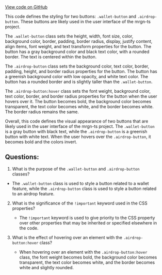 [View code on GitHub](https://github.com/mrgnlabs/mrgn-ts/apps/marginfi-landing-page/src/components/Footer/Footer.module.css)

This code defines the styling for two buttons: `.wallet-button` and `.airdrop-button`. These buttons are likely used in the user interface of the mrgn-ts project. 

The `.wallet-button` class sets the height, width, font size, color, background color, border, padding, border radius, display, justify content, align items, font weight, and text transform properties for the button. The button has a gray background color and black text color, with a rounded border. The text is centered within the button. 

The `.airdrop-button` class sets the background color, text color, border, padding, height, and border radius properties for the button. The button has a greenish background color with low opacity, and white text color. The button has a rounded border and is slightly taller than the `.wallet-button`. 

The `.airdrop-button:hover` class sets the font weight, background color, text color, border, and border radius properties for the button when the user hovers over it. The button becomes bold, the background color becomes transparent, the text color becomes white, and the border becomes white. The border radius remains the same. 

Overall, this code defines the visual appearance of two buttons that are likely used in the user interface of the mrgn-ts project. The `.wallet-button` is a gray button with black text, while the `.airdrop-button` is a greenish button with white text. When the user hovers over the `.airdrop-button`, it becomes bold and the colors invert.
## Questions: 
 1. What is the purpose of the `.wallet-button` and `.airdrop-button` classes?
   - The `.wallet-button` class is used to style a button related to a wallet feature, while the `.airdrop-button` class is used to style a button related to an airdrop feature.
   
2. What is the significance of the `!important` keyword used in the CSS properties?
   - The `!important` keyword is used to give priority to the CSS property over other properties that may be inherited or specified elsewhere in the code.
   
3. What is the effect of hovering over an element with the `.airdrop-button:hover` class?
   - When hovering over an element with the `.airdrop-button:hover` class, the font weight becomes bold, the background color becomes transparent, the text color becomes white, and the border becomes white and slightly rounded.